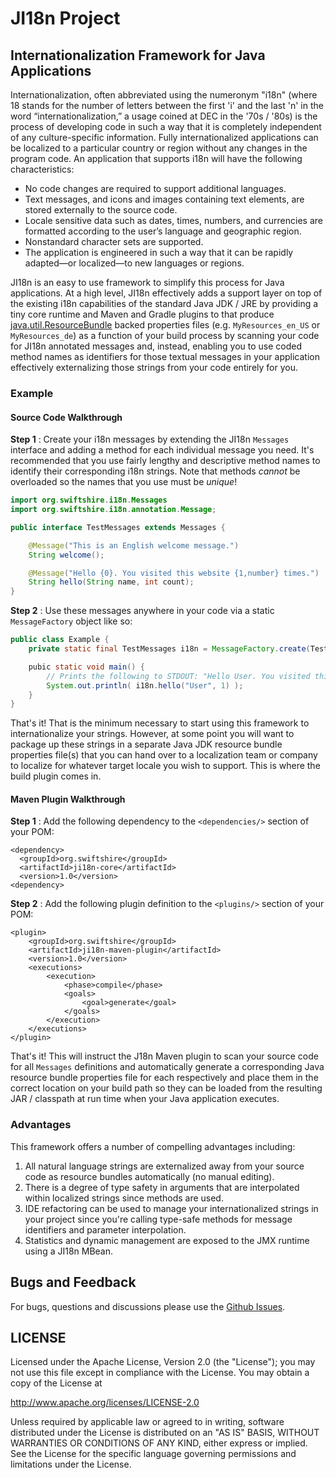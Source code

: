 # JI18n Project

## Internationalization Framework for Java Applications

Internationalization, often abbreviated using the numeronym "i18n" (where 18 stands for the number of letters between 
the first 'i' and the last 'n' in the word “internationalization,” a usage coined at DEC in the '70s / '80s) is the 
process of developing code in such a way that it is completely independent of any culture-specific information. Fully 
internationalized applications can be localized to a particular country or region without any changes in the program 
code. An application that supports i18n will have the following characteristics:
                                                                                                             
* No code changes are required to support additional languages.
* Text messages, and icons and images containing text elements, are stored externally to the source code.
* Locale sensitive data such as dates, times, numbers, and currencies are formatted according to the user’s language and geographic region.
* Nonstandard character sets are supported.
* The application is engineered in such a way that it can be rapidly adapted—or localized—to new languages or regions.

JI18n is an easy to use framework to simplify this process for Java applications. At a high level, JI18n effectively 
adds a support layer on top of the existing i18n capabilities of the standard Java JDK / JRE by providing a tiny core 
runtime and Maven and Gradle plugins to that produce [java.util.ResourceBundle](https://docs.oracle.com/javase/7/docs/api/java/util/PropertyResourceBundle.html) backed properties files (e.g. `MyResources_en_US` or `MyResources_de`) 
as a function of your build process by scanning your code for JI18n annotated messages and, instead, enabling you to use 
coded method names as identifiers for those textual messages in your application effectively externalizing those strings 
from your code entirely for you. 

### Example 

#### Source Code Walkthrough

**Step 1** : Create your i18n messages by extending the JI18n `Messages` interface and adding a method for each individual message 
you need. It's recommended that you use fairly lengthy and descriptive method names to identify their corresponding i18n strings. 
Note that methods *cannot* be overloaded so the names that you use must be *unique*!

```Java
import org.swiftshire.i18n.Messages
import org.swiftshire.i18n.annotation.Message;

public interface TestMessages extends Messages {

    @Message("This is an English welcome message.")
    String welcome();

    @Message("Hello {0}. You visited this website {1,number} times.")
    String hello(String name, int count);
}
```

**Step 2** : Use these messages anywhere in your code via a static `MessageFactory` object like so:

```Java
public class Example {
    private static final TestMessages i18n = MessageFactory.create(TestMessages.class);

    pubic static void main() {
        // Prints the following to STDOUT: "Hello User. You visited this website 1 times"
        System.out.println( i18n.hello("User", 1) );
    }
}
```

That's it! That is the minimum necessary to start using this framework to internationalize your strings. However, at some point 
you will want to package up these strings in a separate Java JDK resource bundle properties file(s) that you can hand over to a 
localization team or company to localize for whatever target locale you wish to support. This is where the build plugin comes in.
 
#### Maven Plugin Walkthrough 

**Step 1** : Add the following dependency to the `<dependencies/>` section of your POM:

```
<dependency>
  <groupId>org.swiftshire</groupId>
  <artifactId>ji18n-core</artifactId>
  <version>1.0</version>
<dependency>
```

**Step 2** : Add the following plugin definition to the `<plugins/>` section of your POM:

```
<plugin>
    <groupId>org.swiftshire</groupId>
    <artifactId>ji18n-maven-plugin</artifactId>
    <version>1.0</version>
    <executions>
        <execution>
            <phase>compile</phase>
            <goals>
                <goal>generate</goal>
            </goals>
        </execution>
    </executions>
</plugin>
```
That's it! This will instruct the J18n Maven plugin to scan your source code for all `Messages` definitions and automatically
generate a corresponding Java resource bundle properties file for each respectively and place them in the correct location on your build
path so they can be loaded from the resulting JAR / classpath at run time when your Java application executes.

### Advantages 

This framework offers a number of compelling advantages including:

1. All natural language strings are externalized away from your source code as resource bundles automatically (no manual editing).
1. There is a degree of type safety in arguments that are interpolated within localized strings since methods are used.
1. IDE refactoring can be used to manage your internationalized strings in your project since you're calling type-safe methods for message identifiers and parameter interpolation.
1. Statistics and dynamic management are exposed to the JMX runtime using a JI18n MBean.

    
## Bugs and Feedback

For bugs, questions and discussions please use the [Github Issues](https://github.com/swiftj/nifi-processors/issues).

## LICENSE

Licensed under the Apache License, Version 2.0 (the "License");
you may not use this file except in compliance with the License.
You may obtain a copy of the License at

<http://www.apache.org/licenses/LICENSE-2.0>

Unless required by applicable law or agreed to in writing, software
distributed under the License is distributed on an "AS IS" BASIS,
WITHOUT WARRANTIES OR CONDITIONS OF ANY KIND, either express or implied.
See the License for the specific language governing permissions and
limitations under the License.
